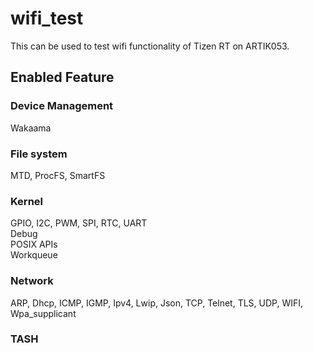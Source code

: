 # wifi_test
 This can be used to test wifi functionality of Tizen RT on ARTIK053.

## Enabled Feature
### Device Management
  Wakaama

### File system
  MTD, ProcFS, SmartFS

### Kernel
  GPIO, I2C, PWM, SPI, RTC, UART  
  Debug  
  POSIX APIs  
  Workqueue

### Network
  ARP, Dhcp, ICMP, IGMP, Ipv4, Lwip, Json, TCP, Telnet, TLS, UDP, WIFI, Wpa_supplicant

### TASH
